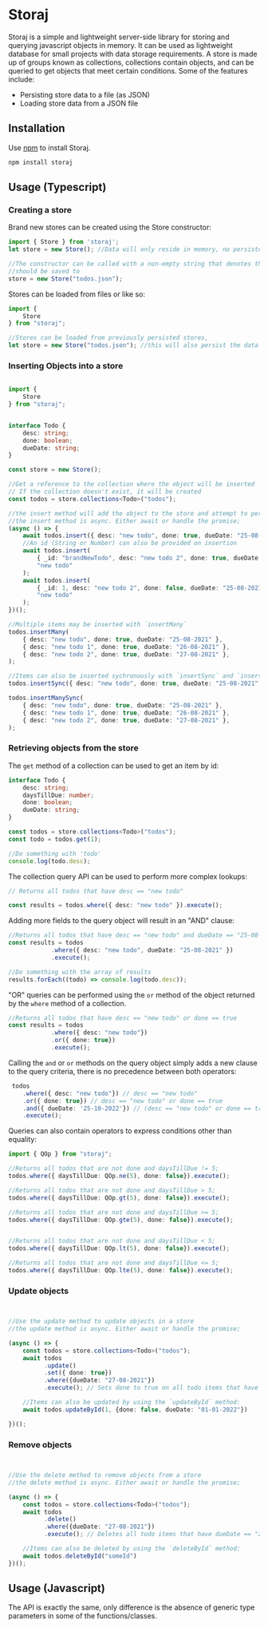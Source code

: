 # Storaj  
Storaj is a simple and lightweight server-side library for storing and querying javascript objects in memory.
It can be used as lightweight database for small projects with data storage requirements. A store is made up of groups known as collections,
collections contain objects, and can be queried to get objects that meet certain conditions. Some of the features include:

- Persisting store data to a file (as JSON)
- Loading store data from a JSON file

## Installation
Use [npm](https://www.npmjs.com/) to install Storaj.

```bash
npm install storaj
```

## Usage (Typescript)

### Creating a store

Brand new stores can be created using the Store constructor:
```typescript
import { Store } from 'storaj';
let store = new Store(); //Data will only reside in memory, no persistence.

//The constructor can be called with a non-empty string that denotes the path to a file where the data
//should be saved to
store = new Store("todos.json");
```

Stores can be loaded from files or like so:
```typescript
import {
    Store
} from "storaj";

//Stores can be loaded from previously persisted stores,
let store = new Store("todos.json"); //this will also persist the data to the todos.json file
```
### Inserting Objects into a store

```typescript

import {
    Store
} from "storaj";


interface Todo {
    desc: string;
    done: boolean;
    dueDate: string;
}

const store = new Store();

//Get a reference to the collection where the object will be inserted 
// If the collection doesn't exist, it will be created
const todos = store.collections<Todo>("todos");

//the insert method will add the object to the store and attempt to persist the data;
//the insert method is async. Either await or handle the promise;
(async () => {
    await todos.insert({ desc: "new todo", done: true, dueDate: "25-08-2021" });
    //An id (String or Number) can also be provided on insertion
    await todos.insert(
        { _id: "brandNewTodo", desc: "new todo 2", done: true, dueDate: "25-08-2021" },
        "new todo"
    );
    await todos.insert(
        { _id: 1, desc: "new todo 2", done: false, dueDate: "25-08-2021" },
        "new todo"
    );
})();

//Multiple items may be inserted with `insertMany`
todos.insertMany(
    { desc: "new todo", done: true, dueDate: "25-08-2021" }, 
    { desc: "new todo 1", done: true, dueDate: "26-08-2021" }, 
    { desc: "new todo 2", done: true, dueDate: "27-08-2021" }, 
);

//Items can also be inserted sychronously with `insertSync` and `insertManySync`
todos.insertSync({ desc: "new todo", done: true, dueDate: "25-08-2021" });

todos.insertManySync(
    { desc: "new todo", done: true, dueDate: "25-08-2021" }, 
    { desc: "new todo 1", done: true, dueDate: "26-08-2021" }, 
    { desc: "new todo 2", done: true, dueDate: "27-08-2021" }, 
);
```
### Retrieving objects from the store

The `get` method of a collection can be used to get an item by id:
```typescript
interface Todo {
    desc: string;
    daysTillDue: number;
    done: boolean;
    dueDate: string;
}

const todos = store.collections<Todo>("todos");
const todo = todos.get(1);

//Do something with 'todo'
console.log(todo.desc);
```

The collection query API can be used to perform more complex lookups:
```Typescript
// Returns all todos that have desc == "new todo"

const results = todos.where({ desc: "new todo" }).execute();
```

Adding more fields to the query object will result in an "AND" clause:
```typescript
//Returns all todos that have desc == "new todo" and dueDate == "25-08-2021"
const results = todos
            .where({ desc: "new todo", dueDate: "25-08-2021" })
            .execute(); 

//Do something with the array of results
results.forEach((todo) => console.log(todo.desc));
```
"OR" queries can be performed using the `or` method of the object returned by the `where` method of 
a collection.
```typescript
//Returns all todos that have desc == "new todo" or done == true
const results = todos
            .where({ desc: "new todo"})
            .or({ done: true})
            .execute(); 

```

Calling the `and` or `or` methods on the query object simply adds a new
clause to the query criteria, there is no precedence between both operators:
```typescript
 todos
    .where({ desc: "new todo"}) // desc == "new todo"
    .or({ done: true}) // desc == "new todo" or done == true
    .and({ dueDate: '25-10-2022'}) // (desc == "new todo" or done == true) and dueDate == '25-10-2022'
    .execute(); 
```
Queries can also contain operators to express conditions other than equality: 
```typescript
import { QOp } from "storaj";

//Returns all todos that are not done and daysTillDue != 5;
todos.where({ daysTillDue: QOp.ne(5), done: false}).execute(); 

//Returns all todos that are not done and daysTillDue > 5;
todos.where({ daysTillDue: QOp.gt(5), done: false}).execute(); 

//Returns all todos that are not done and daysTillDue >= 5;
todos.where({ daysTillDue: QOp.gte(5), done: false}).execute(); 


//Returns all todos that are not done and daysTillDue < 5;
todos.where({ daysTillDue: QOp.lt(5), done: false}).execute(); 

//Returns all todos that are not done and daysTillDue <= 5;
todos.where({ daysTillDue: QOp.lte(5), done: false}).execute(); 
```
### Update objects

```typescript


//Use the update method to update objects in a store
//the update method is async. Either await or handle the promise;

(async () => {
    const todos = store.collections<Todo>("todos");
    await todos
          .update()
          .set({ done: true})
          .where({dueDate: "27-08-2021"})
          .execute(); // Sets done to true on all todo items that have dueDate == "27-08-2021";

    //Items can also be updated by using the `updateById` method: 
    await todos.updateById(1, {done: false, dueDate: "01-01-2022"})

})();
```

### Remove objects

```typescript


//Use the delete method to remove objects from a store
//the delete method is async. Either await or handle the promise;

(async () => {
    const todos = store.collections<Todo>("todos");
    await todos
          .delete()
          .where({dueDate: "27-08-2021"})
          .execute(); // Deletes all todo items that have dueDate == "27-08-2021";

    //Items can also be deleted by using the `deleteById` method: 
    await todos.deleteById("someId")
})();
```
## Usage (Javascript)
The API is exactly the same, only difference is the absence of generic type parameters in some of the functions/classes.

